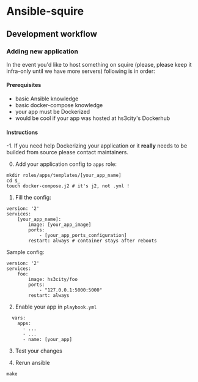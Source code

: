 # Ansible-squire

## Development workflow

### Adding new application

In the event you'd like to host something on squire (please, please keep it infra-only until we have more servers) following is in order:

#### Prerequisites

- basic Ansible knowledge
- basic docker-compose knowledge
- your app must be Dockerized
- would be cool if your app was hosted at hs3city's Dockerhub

#### Instructions

-1. If you need help Dockerizing your application or it **really** needs to be builded from source please contact maintainers.

0. Add your application config to `apps` role:
```
mkdir roles/apps/templates/[your_app_name]
cd $_
touch docker-compose.j2 # it's j2, not .yml !
```

1. Fill the config:
```
version: '2'
services:
    [your_app_name]:
        image: [your_app_image]
        ports:
            - [your_app_ports_configuration]
        restart: always # container stays after reboots
```

Sample config:

```
version: '2'
services:
    foo:
        image: hs3city/foo
        ports:
            - "127.0.0.1:5000:5000"
        restart: always
```

2. Enable your app in `playbook.yml`
```
  vars:
    apps:
      - ...
      - ...
      - name: [your_app]
```

3. Test your changes

4. Rerun ansible
```
make
```

